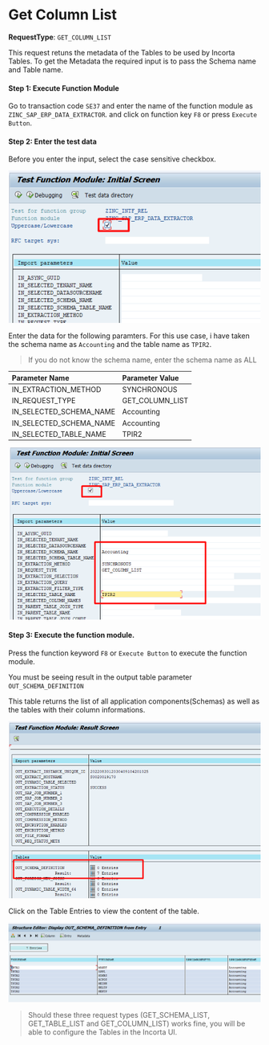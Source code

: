 # Get Column List

**RequestType**: `GET_COLUMN_LIST`

This request retuns the metadata of the Tables to be used by Incorta Tables. To get the Metadata the required input is to pass the Schema name and Table name.

#### Step 1: Execute Function Module

Go to transaction code `SE37` and enter the name of the function module as `ZINC_SAP_ERP_DATA_EXTRACTOR`.
and click on function key `F8` or press `Execute Button`.

#### Step 2: Enter the test data

Before you enter the input, select the case sensitive checkbox.

<img src="sap-tables/assets/images/case-sensitive-param.png" width="700" />

Enter the data for the following paramters. For this use case, i have taken the schema name as `Accounting` and the table name as `TPIR2`.

> If you do not know the schema name, enter the schema name as ALL

| Parameter Name          | Parameter Value |
| :---------------------- | :-------------- |
| IN_EXTRACTION_METHOD    | SYNCHRONOUS     |
| IN_REQUEST_TYPE         | GET_COLUMN_LIST |
| IN_SELECTED_SCHEMA_NAME | Accounting      |
| IN_SELECTED_SCHEMA_NAME | Accounting      |
| IN_SELECTED_TABLE_NAME  | TPIR2           |

<img src="sap-tables/assets/images/get-column-list-input.png" width="700" />

#### Step 3: Execute the function module.

Press the function keyword `F8` or `Execute Button` to execute the function module.

You must be seeing result in the output table parameter `OUT_SCHEMA_DEFINITION`

This table returns the list of all application components(Schemas) as well as the tables with their column informations.

<img src="sap-tables/assets/images/get-column-list.png" width="700" />

Click on the Table Entries to view the content of the table.

<img src="sap-tables/assets/images/get-column-list-output.png" width="700" />

> Should these three request types (GET_SCHEMA_LIST, GET_TABLE_LIST and GET_COLUMN_LIST) works fine, you will be able to configure the Tables in the Incorta UI.
